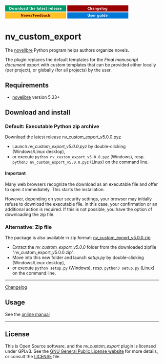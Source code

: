 [![Download the latest release](docs/img/download-button.png)](https://github.com/peter88213/nv_custom_export/raw/main/dist/nv_custom_export_v5.0.0.pyz)
[![Changelog](docs/img/changelog-button.png)](docs/changelog.md)
[![News/Feedback](docs/img/news-button.png)](https://github.com/peter88213/novelibre/discussions)
[![Online help](docs/img/help-button.png)](https://peter88213.github.io/nv_custom_export/help/)


# nv_custom_export

The [novelibre](https://github.com/peter88213/novelibre/) Python program helps authors organize novels.  

The plugin replaces the default templates for the *Final manuscript document* export
with custom templates that can be provided either locally (per project), 
or globally (for all projects) by the user. 
 

## Requirements

- [novelibre](https://github.com/peter88213/novelibre/) version 5.33+

## Download and install

### Default: Executable Python zip archive

Download the latest release [nv_custom_export_v5.0.0.pyz](https://github.com/peter88213/nv_custom_export/raw/main/dist/nv_custom_export_v5.0.0.pyz)

- Launch *nv_custom_export_v5.0.0.pyz* by double-clicking (Windows/Linux desktop),
- or execute `python nv_custom_export_v5.0.0.pyz` (Windows), resp. `python3 nv_custom_export_v5.0.0.pyz` (Linux) on the command line.

#### Important

Many web browsers recognize the download as an executable file and offer to open it immediately. 
This starts the installation.

However, depending on your security settings, your browser may 
initially  refuse  to download the executable file. 
In this case, your confirmation or an additional action is required. 
If this is not possible, you have the option of downloading 
the zip file. 


### Alternative: Zip file

The package is also available in zip format: [nv_custom_export_v5.0.0.zip](https://github.com/peter88213/nv_custom_export/raw/main/dist/nv_custom_export_v5.0.0.zip)

- Extract the *nv_custom_export_v5.0.0* folder from the downloaded zipfile "nv_custom_export_v5.0.0.zip".
- Move into this new folder and launch *setup.py* by double-clicking (Windows/Linux desktop), 
- or execute `python setup.py` (Windows), resp. `python3 setup.py` (Linux) on the command line.

---

[Changelog](docs/changelog.md)

## Usage

See the [online manual](https://peter88213.github.io/nv_custom_export/help/)

---

## License

This is Open Source software, and the *nv_custom_export* plugin is licensed under GPLv3. See the
[GNU General Public License website](https://www.gnu.org/licenses/gpl-3.0.en.html) for more
details, or consult the [LICENSE](https://github.com/peter88213/nv_custom_export/blob/main/LICENSE) file.
